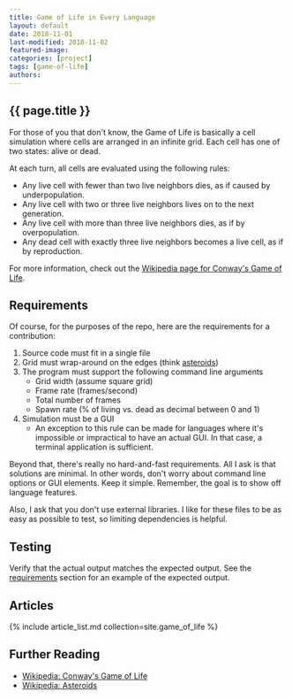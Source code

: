 ```yaml
---
title: Game of Life in Every Language
layout: default
date: 2018-11-01
last-modified: 2018-11-02
featured-image:
categories: [project]
tags: [game-of-life]
authors:
---
```


## {{ page.title }}

For those of you that don't know, the Game of Life is basically a cell
simulation where cells are arranged in an infinite grid. Each cell has one
of two states: alive or dead.

At each turn, all cells are evaluated using the following rules:

- Any live cell with fewer than two live neighbors dies, as if caused by underpopulation.
- Any live cell with two or three live neighbors lives on to the next generation.
- Any live cell with more than three live neighbors dies, as if by overpopulation.
- Any dead cell with exactly three live neighbors becomes a live cell, as if by reproduction.

For more information, check out the [Wikipedia page for Conway's Game of Life][1].

## Requirements

Of course, for the purposes of the repo, here are the requirements for a contribution:

1. Source code must fit in a single file
2. Grid must wrap-around on the edges (think [asteroids][2])
3. The program must support the following command line arguments
    - Grid width (assume square grid)
    - Frame rate (frames/second)
    - Total number of frames
    - Spawn rate (% of living vs. dead as decimal between 0 and 1)
4. Simulation must be a GUI
    - An exception to this rule can be made for languages where it's impossible
      or impractical to have an actual GUI. In that case, a terminal application
      is sufficient.

Beyond that, there's really no hard-and-fast requirements. All I ask is that
solutions are minimal. In other words, don't worry about command line options or
GUI elements. Keep it simple. Remember, the goal is to show off language features.

Also, I ask that you don't use external libraries. I like for these files to
be as easy as possible to test, so limiting dependencies is helpful.

## Testing

Verify that the actual output matches the expected output. See the
[requirements][3] section for an example of the expected output.

## Articles

{% include article_list.md collection=site.game_of_life %}

## Further Reading

- [Wikipedia: Conway's Game of Life][1]
- [Wikipedia: Asteroids][2]

[1]: https://en.wikipedia.org/wiki/Conway%27s_Game_of_Life
[2]: https://en.wikipedia.org/wiki/Asteroids_(video_game)
[3]: #requirements
